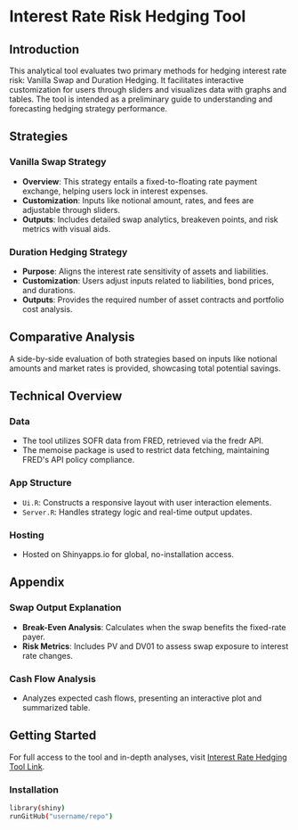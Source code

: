 # Interest Rate Risk Hedging Tool

## Introduction
This analytical tool evaluates two primary methods for hedging interest rate risk: Vanilla Swap and Duration Hedging. It facilitates interactive customization for users through sliders and visualizes data with graphs and tables. The tool is intended as a preliminary guide to understanding and forecasting hedging strategy performance.

## Strategies
### Vanilla Swap Strategy
- **Overview**: This strategy entails a fixed-to-floating rate payment exchange, helping users lock in interest expenses.
- **Customization**: Inputs like notional amount, rates, and fees are adjustable through sliders.
- **Outputs**: Includes detailed swap analytics, breakeven points, and risk metrics with visual aids.

### Duration Hedging Strategy
- **Purpose**: Aligns the interest rate sensitivity of assets and liabilities.
- **Customization**: Users adjust inputs related to liabilities, bond prices, and durations.
- **Outputs**: Provides the required number of asset contracts and portfolio cost analysis.

## Comparative Analysis
A side-by-side evaluation of both strategies based on inputs like notional amounts and market rates is provided, showcasing total potential savings.

## Technical Overview

### Data
- The tool utilizes SOFR data from FRED, retrieved via the fredr API.
- The memoise package is used to restrict data fetching, maintaining FRED's API policy compliance.

### App Structure
- `Ui.R`: Constructs a responsive layout with user interaction elements.
- `Server.R`: Handles strategy logic and real-time output updates.

### Hosting
- Hosted on Shinyapps.io for global, no-installation access.

## Appendix

### Swap Output Explanation
- **Break-Even Analysis**: Calculates when the swap benefits the fixed-rate payer.
- **Risk Metrics**: Includes PV and DV01 to assess swap exposure to interest rate changes.

### Cash Flow Analysis
- Analyzes expected cash flows, presenting an interactive plot and summarized table.

## Getting Started
For full access to the tool and in-depth analyses, visit [Interest Rate Hedging Tool Link](#).

### Installation
```sh
library(shiny)
runGitHub("username/repo")
